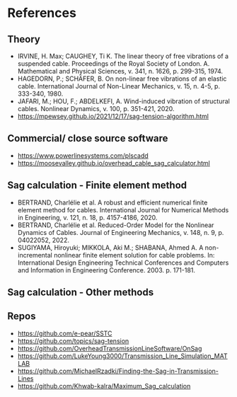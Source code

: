 # References

## Theory

* IRVINE, H. Max; CAUGHEY, Ti K. The linear theory of free vibrations of a suspended cable. Proceedings of the Royal Society of London. A. Mathematical and Physical Sciences, v. 341, n. 1626, p. 299-315, 1974.
* HAGEDORN, P.; SCHÄFER, B. On non-linear free vibrations of an elastic cable. International Journal of Non-Linear Mechanics, v. 15, n. 4-5, p. 333-340, 1980.
* JAFARI, M.; HOU, F.; ABDELKEFI, A. Wind-induced vibration of structural cables. Nonlinear Dynamics, v. 100, p. 351-421, 2020.
* https://mpewsey.github.io/2021/12/17/sag-tension-algorithm.html

## Commercial/ close source software

* https://www.powerlinesystems.com/plscadd
* https://moosevalley.github.io/overhead_cable_sag_calculator.html

## Sag calculation - Finite element method

* BERTRAND, Charlélie et al. A robust and efficient numerical finite element method for cables. International Journal for Numerical Methods in Engineering, v. 121, n. 18, p. 4157-4186, 2020.
* BERTRAND, Charlélie et al. Reduced-Order Model for the Nonlinear Dynamics of Cables. Journal of Engineering Mechanics, v. 148, n. 9, p. 04022052, 2022.
* SUGIYAMA, Hiroyuki; MIKKOLA, Aki M.; SHABANA, Ahmed A. A non-incremental nonlinear finite element solution for cable problems. In: International Design Engineering Technical Conferences and Computers and Information in Engineering Conference. 2003. p. 171-181.

## Sag calculation - Other methods

## Repos

* https://github.com/e-pear/SSTC
* https://github.com/topics/sag-tension
* https://github.com/OverheadTransmissionLineSoftware/OnSag
* https://github.com/LukeYoung3000/Transmission_Line_Simulation_MATLAB
* https://github.com/MichaelRzadki/Finding-the-Sag-in-Transmission-Lines
* https://github.com/Khwab-kalra/Maximum_Sag_calculation

